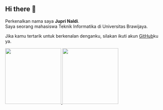 ## Hi there 👋

Perkenalkan nama saya **Jupri Naldi**.<br>
Saya seorang mahasiswa Teknik Informatika di Universitas Brawijaya.<br>

Jika kamu tertarik untuk berkenalan denganku, silakan ikuti akun [GitHub](https://github.com/acil23/)ku ya.

<p align="left">
<a href="https://github.com/penuliscode">
  <img height="180em" src="https://github-readme-stats-eight-theta.vercel.app/api?username=acil23&show_icons=true&theme=algolia&include_all_commits=true&count_private=true"/>
  <img height="180em" src="https://github-readme-stats-eight-theta.vercel.app/api/top-langs/?username=acil23&layout=compact&theme=algolia"/>
</a>
</p>
